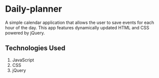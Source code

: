 # Daily-planner

A simple calendar application that allows the user to save events for each hour of the day. This app features dynamically updated HTML and CSS powered by jQuery.

## Technologies Used
  1. JavaScript
  2. CSS
  3. jQuery
